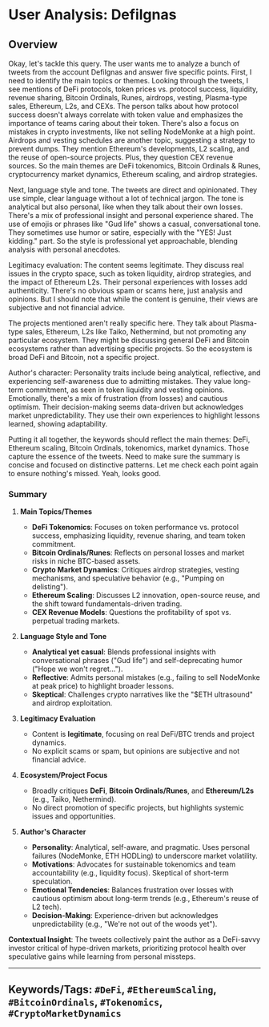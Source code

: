 # User Analysis: DefiIgnas

## Overview

<think>
Okay, let's tackle this query. The user wants me to analyze a bunch of tweets from the account DefiIgnas and answer five specific points. First, I need to identify the main topics or themes. Looking through the tweets, I see mentions of DeFi protocols, token prices vs. protocol success, liquidity, revenue sharing, Bitcoin Ordinals, Runes, airdrops, vesting, Plasma-type sales, Ethereum, L2s, and CEXs. The person talks about how protocol success doesn't always correlate with token value and emphasizes the importance of teams caring about their token. There's also a focus on mistakes in crypto investments, like not selling NodeMonke at a high point. Airdrops and vesting schedules are another topic, suggesting a strategy to prevent dumps. They mention Ethereum's developments, L2 scaling, and the reuse of open-source projects. Plus, they question CEX revenue sources. So the main themes are DeFi tokenomics, Bitcoin Ordinals & Runes, cryptocurrency market dynamics, Ethereum scaling, and airdrop strategies.

Next, language style and tone. The tweets are direct and opinionated. They use simple, clear language without a lot of technical jargon. The tone is analytical but also personal, like when they talk about their own losses. There's a mix of professional insight and personal experience shared. The use of emojis or phrases like "Gud life" shows a casual, conversational tone. They sometimes use humor or satire, especially with the "YES! Just kidding." part. So the style is professional yet approachable, blending analysis with personal anecdotes.

Legitimacy evaluation: The content seems legitimate. They discuss real issues in the crypto space, such as token liquidity, airdrop strategies, and the impact of Ethereum L2s. Their personal experiences with losses add authenticity. There's no obvious spam or scams here, just analysis and opinions. But I should note that while the content is genuine, their views are subjective and not financial advice.

The projects mentioned aren't really specific here. They talk about Plasma-type sales, Ethereum, L2s like Taiko, Nethermind, but not promoting any particular ecosystem. They might be discussing general DeFi and Bitcoin ecosystems rather than advertising specific projects. So the ecosystem is broad DeFi and Bitcoin, not a specific project.

Author's character: Personality traits include being analytical, reflective, and experiencing self-awareness due to admitting mistakes. They value long-term commitment, as seen in token liquidity and vesting opinions. Emotionally, there's a mix of frustration (from losses) and cautious optimism. Their decision-making seems data-driven but acknowledges market unpredictability. They use their own experiences to highlight lessons learned, showing adaptability.

Putting it all together, the keywords should reflect the main themes: DeFi, Ethereum scaling, Bitcoin Ordinals, tokenomics, market dynamics. Those capture the essence of the tweets. Need to make sure the summary is concise and focused on distinctive patterns. Let me check each point again to ensure nothing's missed. Yeah, looks good.
</think>

### Summary  
1. **Main Topics/Themes**  
   - **DeFi Tokenomics**: Focuses on token performance vs. protocol success, emphasizing liquidity, revenue sharing, and team token commitment.  
   - **Bitcoin Ordinals/Runes**: Reflects on personal losses and market risks in niche BTC-based assets.  
   - **Crypto Market Dynamics**: Critiques airdrop strategies, vesting mechanisms, and speculative behavior (e.g., "Pumping on delisting").  
   - **Ethereum Scaling**: Discusses L2 innovation, open-source reuse, and the shift toward fundamentals-driven trading.  
   - **CEX Revenue Models**: Questions the profitability of spot vs. perpetual trading markets.  

2. **Language Style and Tone**  
   - **Analytical yet casual**: Blends professional insights with conversational phrases ("Gud life") and self-deprecating humor ("Hope we won't regret...").  
   - **Reflective**: Admits personal mistakes (e.g., failing to sell NodeMonke at peak price) to highlight broader lessons.  
   - **Skeptical**: Challenges crypto narratives like the "$ETH ultrasound" and airdrop exploitation.  

3. **Legitimacy Evaluation**  
   - Content is **legitimate**, focusing on real DeFi/BTC trends and project dynamics.  
   - No explicit scams or spam, but opinions are subjective and not financial advice.  

4. **Ecosystem/Project Focus**  
   - Broadly critiques **DeFi**, **Bitcoin Ordinals/Runes**, and **Ethereum/L2s** (e.g., Taiko, Nethermind).  
   - No direct promotion of specific projects, but highlights systemic issues and opportunities.  

5. **Author's Character**  
   - **Personality**: Analytical, self-aware, and pragmatic. Uses personal failures (NodeMonke, ETH HODLing) to underscore market volatility.  
   - **Motivations**: Advocates for sustainable tokenomics and team accountability (e.g., liquidity focus). Skeptical of short-term speculation.  
   - **Emotional Tendencies**: Balances frustration over losses with cautious optimism about long-term trends (e.g., Ethereum's reuse of L2 tech).  
   - **Decision-Making**: Experience-driven but acknowledges unpredictability (e.g., "We're not out of the woods yet").  

**Contextual Insight**: The tweets collectively paint the author as a DeFi-savvy investor critical of hype-driven markets, prioritizing protocol health over speculative gains while learning from personal missteps.  

---  
**Keywords/Tags**: `#DeFi`, `#EthereumScaling`, `#BitcoinOrdinals`, `#Tokenomics`, `#CryptoMarketDynamics`
---
